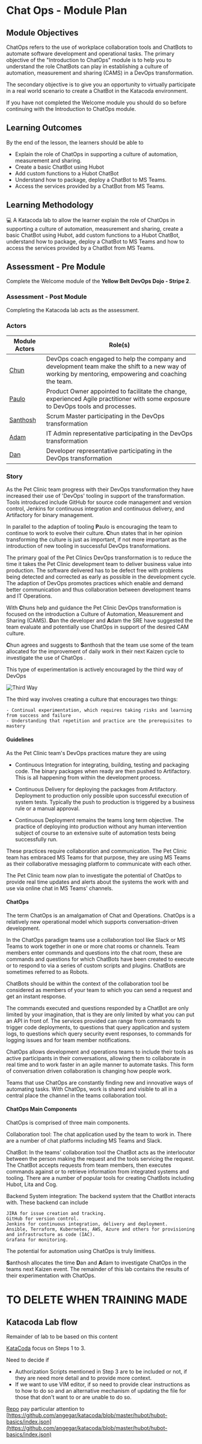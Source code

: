 # Chat Ops - Module Plan

## Module Objectives

ChatOps refers to the use of workplace collaboration tools and ChatBots to automate software development and operational tasks. The primary objective of the "Introduction to ChatOps" module is to help you to understand the role ChatBots can play in establishing a culture of automation, measurement and sharing (CAMS) in a DevOps transformation.

The secondary objective is to give you an opportunity to virtually participate in a real world scenario to create a ChatBot in the Katacoda environment.

If you have not completed the Welcome module you should do so before continuing with the Introduction to ChatOps module.

## Learning Outcomes

By the end of the lesson, the learners should be able to

* Explain the role of ChatOps in supporting a culture of automation, measurement and sharing.
* Create a basic ChatBot using Hubot
* Add custom functions to a Hubot ChatBot
* Understand how to package, deploy a ChatBot to MS Teams.
* Access the services provided by a ChatBot from MS Teams.


## Learning Methodology

 :computer: A Katacoda lab to allow the learner explain the role of ChatOps in supporting a culture of automation, measurement and sharing, create a basic ChatBot using Hubot, add custom functions to a Hubot ChatBot, understand how to package, deploy a ChatBot to MS Teams and how to access the services provided by a ChatBot from MS Teams.

## Assessment - Pre Module

Complete the Welcome module of the **Yellow Belt DevOps Dojo - Stripe 2**.

### Assessment - Post Module

Completing the Katacoda lab acts as the assessment.

### Actors

| Module Actors                          | Role(s)                                                                    |
| -------------------------------------- | -------------------------------------------------------------------------- |
| [Chun](../story.md#chun-coach ":relative") | DevOps coach engaged to help the company and development team make the shift to a new way of working by mentoring, empowering and coaching the team. |
| [Paulo](../story.md#paulo-product-owner ":relative")       | Product Owner appointed to facilitate the change, experienced Agile practitioner with some exposure to DevOps tools and processes.             |
| [Santhosh](../story.md#santhosh-scrum-master ":relative") | Scrum Master participating in the DevOps transformation |
| [Adam](../story.md#adam-admin--site-reliability-engineer ":relative") | IT Admin representative participating in the DevOps transformation       |
| [Dan](../story.md#dan-developer ":relative")       | Developer representative participating in the DevOps transformation             |

### Story

As the Pet Clinic team progress with their DevOps transformation they have increased their use of 'DevOps' tooling in support of the transformation. Tools introduced include GitHub for source code management and version control, Jenkins for continuous integration and continuous delivery, and Artifactory for binary management.

In parallel to the adaption of tooling **P**aulo is encouraging the team to continue to work to evolve their culture. **C**hun states that in her opinion transforming the culture is just as important, if not more important as the introduction of new tooling in successful DevOps transformations.

The primary goal of the Pet Clinics DevOps transformation is to reduce the time it takes the Pet Clinic development team to deliver business value into production. The software delivered has to be defect free with problems being detected and corrected as early as possible in the development cycle. The adaption of DevOps promotes practices which enable and demand better communication and thus collaboration between development teams and IT Operations.

With **C**huns help and guidance the Pet Clinic DevOps transformation is focused on the introduction a Culture of Automation, Measurement and Sharing (CAMS). **D**an the developer and **A**dam the SRE have suggested the team evaluate and potentially use ChatOps in support of the desired CAM culture.

**C**hun agrees and suggests to **S**anthosh that the team use some of the team allocated for the improvement of daily work in their next Kaizen cycle to investigate the use of ChatOps .

This type of experimentation is actively encouraged by the third way of DevOps 

![Third Way](../../assets/yellow-belt-devops-dojo-s2/chatops/third-way.png)

The third way involves creating a culture that encourages two things:

    - Continual experimentation, which requires taking risks and learning from success and failure
    - Understanding that repetition and practice are the prerequisites to mastery

#### Guidelines

As the Pet Clinic team's DevOps practices mature they are using

- Continuous Integration for integrating, building, testing and packaging code. The binary packages when ready are then pushed to Artifactory. This is all happening from within the development process.

- Continuous Delivery for deploying the packages from Artifactory. Deployment to production only possible upon successful execution of system tests. Typically the push to production is triggered by a business rule or a manual approval.

- Continuous Deployment remains the teams long term objective. The practice of deploying into production without any human intervention subject of course to an extensive suite of automation tests being successfully run.

These practices require collaboration and communication. The Pet Clinic team has embraced MS Teams for that purpose, they are using MS Teams as their collaborative messaging platform to communicate with each other.

The Pet Clinic team now plan to investigate the potential of ChatOps to provide real time updates and alerts about the systems the work with and use via online chat in MS Teams' channels.

#### ChatOps

The term ChatOps is an amalgamation of Chat and Operations. ChatOps is a relatively new operational model which supports conversation-driven development.

In the ChatOps paradigm teams use a collaboration tool like Slack or MS Teams to work together in one or more chat rooms or channels. Team members enter commands and questions into the chat room, these are commands and questions for which ChatBots have been created to execute or to respond to via a series of custom scripts and plugins. ChatBots are sometimes referred to as Robots.

ChatBots should be within the context of the collaboration tool be considered as members of your team to which you can send a request and get an instant response.

The commands executed and questions responded by a ChatBot are only limited by your imagination, that is they are only limited by what you can put an API in front of. The services provided can range from commands to trigger code deployments, to questions that query application and system logs, to questions which query security event responses, to commands for logging issues and for team member notifications.

ChatOps allows development and operations teams to include their tools as active participants in their conversations, allowing them to collaborate in real time and to work faster in an agile manner to automate tasks. This form of conversation driven collaboration is changing how people work.

Teams that use ChatOps are constantly finding new and innovative ways of automating tasks. With ChatOps, work is shared and visible to all in a central place the channel in the teams collaboration tool.

#### ChatOps Main Components

ChatOps is comprised of three main components.

Collaboration tool: The chat application used by the team to work in. There are a number of chat platforms including MS Teams and Slack.

ChatBot: In the teams' collaboration tool the ChatBot acts as the interlocutor between the person making the request and the tools servicing the request. The ChatBot accepts requests from team members, then executes commands against or to retrieve information from integrated systems and tooling. There are a number of popular tools for creating ChatBots including Hubot, Lita and Cog.

Backend System integration: The backend system that the ChatBot interacts with. These backend can include

    JIRA for issue creation and tracking.
    GitHub for version control.
    Jenkins for continuous integration, delivery and deployment.
    Ansible, Terraform, Kubernetes, AWS, Azure and others for provisioning and infrastructure as code (IAC).
    Grafana for monitoring.

The potential for automation using ChatOps is truly limitless.

**S**anthosh allocates the time **D**an and **A**dam to investigate ChatOps in the teams next Kaizen event. The remainder of this lab contains the results of their experimentation with ChatOps.

# TO DELETE WHEN TRAINING MADE
## Katacoda Lab flow

Remainder of lab to be based on this content

[KataCoda](https://katacoda.com/lgil/courses/hubot) focus on Steps 1 to 3. 

Need to decide if 

- Authorization Scripts mentioned in Step 3 are to be included or not, if they are need more detail and to provide more context.
- If we want to use VIM editor, if so need to provide clear instructions as to how to do so and an alternative mechanism of updating the file for those that don't want to or are unable to do so.



[Repo](https://github.com/angegar/katacoda) pay particular attention to [https://github.com/angegar/katacoda/blob/master/hubot/hubot-basics/index.json](https://github.com/angegar/katacoda/blob/master/hubot/hubot-basics/index.json)